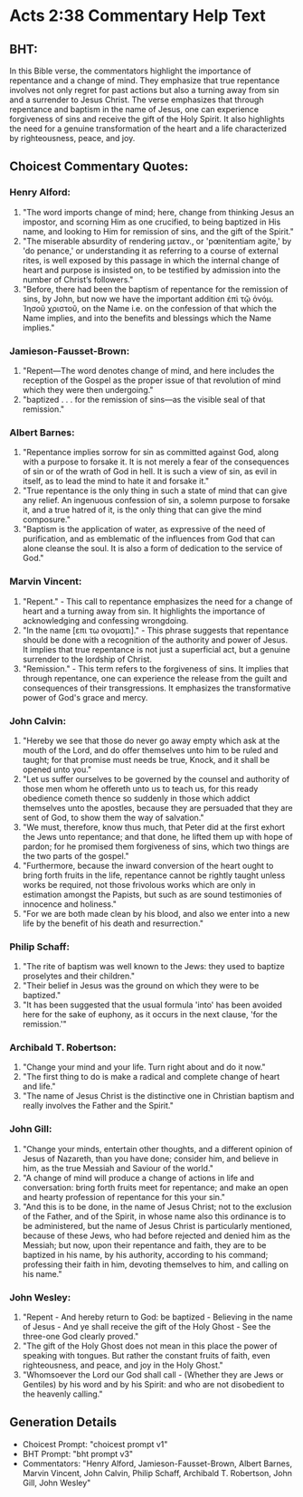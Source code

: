 # Acts 2:38 Commentary Help Text

## BHT:
In this Bible verse, the commentators highlight the importance of repentance and a change of mind. They emphasize that true repentance involves not only regret for past actions but also a turning away from sin and a surrender to Jesus Christ. The verse emphasizes that through repentance and baptism in the name of Jesus, one can experience forgiveness of sins and receive the gift of the Holy Spirit. It also highlights the need for a genuine transformation of the heart and a life characterized by righteousness, peace, and joy.

## Choicest Commentary Quotes:
### Henry Alford:
1. "The word imports change of mind; here, change from thinking Jesus an impostor, and scorning Him as one crucified, to being baptized in His name, and looking to Him for remission of sins, and the gift of the Spirit."
2. "The miserable absurdity of rendering μεταν., or 'pœnitentiam agite,' by 'do penance,' or understanding it as referring to a course of external rites, is well exposed by this passage in which the internal change of heart and purpose is insisted on, to be testified by admission into the number of Christ’s followers."
3. "Before, there had been the baptism of repentance for the remission of sins, by John, but now we have the important addition ἐπὶ τῷ ὀνόμ. Ἰησοῦ χριστοῦ, on the Name i.e. on the confession of that which the Name implies, and into the benefits and blessings which the Name implies."

### Jamieson-Fausset-Brown:
1. "Repent—The word denotes change of mind, and here includes the reception of the Gospel as the proper issue of that revolution of mind which they were then undergoing."
2. "baptized . . . for the remission of sins—as the visible seal of that remission."

### Albert Barnes:
1. "Repentance implies sorrow for sin as committed against God, along with a purpose to forsake it. It is not merely a fear of the consequences of sin or of the wrath of God in hell. It is such a view of sin, as evil in itself, as to lead the mind to hate it and forsake it."
2. "True repentance is the only thing in such a state of mind that can give any relief. An ingenuous confession of sin, a solemn purpose to forsake it, and a true hatred of it, is the only thing that can give the mind composure."
3. "Baptism is the application of water, as expressive of the need of purification, and as emblematic of the influences from God that can alone cleanse the soul. It is also a form of dedication to the service of God."

### Marvin Vincent:
1. "Repent." - This call to repentance emphasizes the need for a change of heart and a turning away from sin. It highlights the importance of acknowledging and confessing wrongdoing.
2. "In the name [επι τω ονοματι]." - This phrase suggests that repentance should be done with a recognition of the authority and power of Jesus. It implies that true repentance is not just a superficial act, but a genuine surrender to the lordship of Christ.
3. "Remission." - This term refers to the forgiveness of sins. It implies that through repentance, one can experience the release from the guilt and consequences of their transgressions. It emphasizes the transformative power of God's grace and mercy.

### John Calvin:
1. "Hereby we see that those do never go away empty which ask at the mouth of the Lord, and do offer themselves unto him to be ruled and taught; for that promise must needs be true, Knock, and it shall be opened unto you."
2. "Let us suffer ourselves to be governed by the counsel and authority of those men whom he offereth unto us to teach us, for this ready obedience cometh thence so suddenly in those which addict themselves unto the apostles, because they are persuaded that they are sent of God, to show them the way of salvation."
3. "We must, therefore, know thus much, that Peter did at the first exhort the Jews unto repentance; and that done, he lifted them up with hope of pardon; for he promised them forgiveness of sins, which two things are the two parts of the gospel."
4. "Furthermore, because the inward conversion of the heart ought to bring forth fruits in the life, repentance cannot be rightly taught unless works be required, not those frivolous works which are only in estimation amongst the Papists, but such as are sound testimonies of innocence and holiness."
5. "For we are both made clean by his blood, and also we enter into a new life by the benefit of his death and resurrection."

### Philip Schaff:
1. "The rite of baptism was well known to the Jews: they used to baptize proselytes and their children." 
2. "Their belief in Jesus was the ground on which they were to be baptized." 
3. "It has been suggested that the usual formula 'into' has been avoided here for the sake of euphony, as it occurs in the next clause, 'for the remission.'"

### Archibald T. Robertson:
1. "Change your mind and your life. Turn right about and do it now."
2. "The first thing to do is make a radical and complete change of heart and life."
3. "The name of Jesus Christ is the distinctive one in Christian baptism and really involves the Father and the Spirit."

### John Gill:
1. "Change your minds, entertain other thoughts, and a different opinion of Jesus of Nazareth, than you have done; consider him, and believe in him, as the true Messiah and Saviour of the world." 
2. "A change of mind will produce a change of actions in life and conversation: bring forth fruits meet for repentance; and make an open and hearty profession of repentance for this your sin."
3. "And this is to be done, in the name of Jesus Christ; not to the exclusion of the Father, and of the Spirit, in whose name also this ordinance is to be administered, but the name of Jesus Christ is particularly mentioned, because of these Jews, who had before rejected and denied him as the Messiah; but now, upon their repentance and faith, they are to be baptized in his name, by his authority, according to his command; professing their faith in him, devoting themselves to him, and calling on his name."

### John Wesley:
1. "Repent - And hereby return to God: be baptized - Believing in the name of Jesus - And ye shall receive the gift of the Holy Ghost - See the three-one God clearly proved." 
2. "The gift of the Holy Ghost does not mean in this place the power of speaking with tongues. But rather the constant fruits of faith, even righteousness, and peace, and joy in the Holy Ghost."
3. "Whomsoever the Lord our God shall call - (Whether they are Jews or Gentiles) by his word and by his Spirit: and who are not disobedient to the heavenly calling."


## Generation Details
- Choicest Prompt: "choicest prompt v1"
- BHT Prompt: "bht prompt v3"
- Commentators: "Henry Alford, Jamieson-Fausset-Brown, Albert Barnes, Marvin Vincent, John Calvin, Philip Schaff, Archibald T. Robertson, John Gill, John Wesley"
